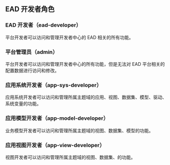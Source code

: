 ## EAD 开发者角色

### EAD 开发者（ead-developer）

平台开发者可以访问和管理开发者中心的 EAD 相关的所有功能。

### 平台管理员（admin）

平台开发者可以访问和管理开发者中心的所有功能，但是无法对 EAD 平台相关的配置数据进行访问和修改。

### 应用系统开发者（app-sys-developer）

应用系统开发者可以访问和管理所属主题域的应用、视图、数据集、模型、驱动、系统变量的功能。

### 应用模型开发者（app-model-developer）

业务模型开发者可以访问和管理所属主题域的视图、数据集、模型的功能。

### 应用视图开发者（app-view-developer）

视图开发者可以访问和管理所属主题域的视图、数据集、的功能。